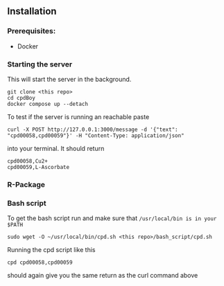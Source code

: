 ## Installation

### Prerequisites:
- Docker


### Starting the server
This will start the server in the background.

```
git clone <this repo>
cd cpdBoy
docker compose up --detach
```

To test if the server is running an reachable paste
```
curl -X POST http://127.0.0.1:3000/message -d '{"text": "cpd00058,cpd00059"}' -H "Content-Type: application/json"
```
into your terminal. It should return
```
cpd00058,Cu2+
cpd00059,L-Ascorbate
```

### R-Package


### Bash script
To get the bash script run and make sure that `/usr/local/bin is in your $PATH`
```
sudo wget -O ~/usr/local/bin/cpd.sh <this repo>/bash_script/cpd.sh
```

Running the cpd script like this
```
cpd cpd00058,cpd00059
```
should again give you the same return as the curl command above
